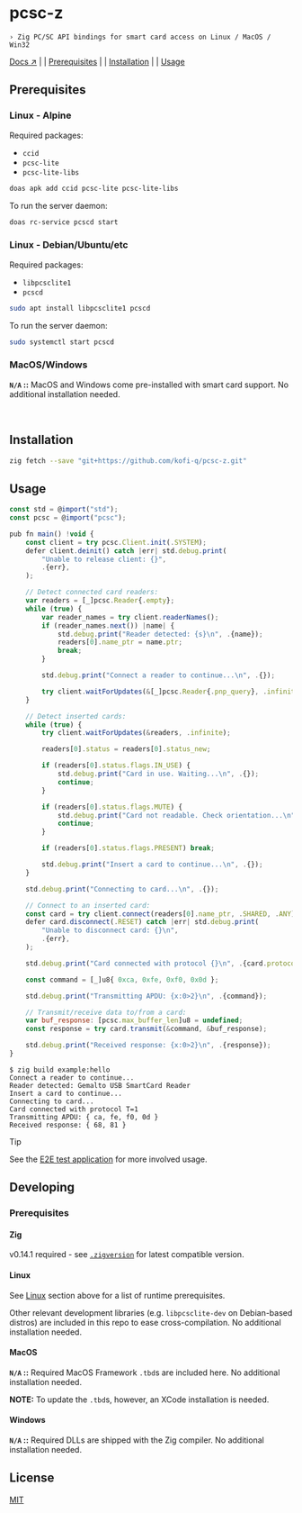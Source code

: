 # pcsc-z

` › Zig PC/SC API bindings for smart card access on Linux / MacOS / Win32 `

[Docs ↗](https://kofi-q.github.io/pcsc-z) | | [Prerequisites](#prerequisites) | | [Installation](#installation) | | [Usage](#usage)

## Prerequisites

### Linux - Alpine

Required packages:

- `ccid`
- `pcsc-lite`
- `pcsc-lite-libs`

```sh
doas apk add ccid pcsc-lite pcsc-lite-libs
```
To run the server daemon:
```sh
doas rc-service pcscd start
```

### Linux - Debian/Ubuntu/etc

Required packages:

- `libpcsclite1`
- `pcscd`

```sh
sudo apt install libpcsclite1 pcscd
```
To run the server daemon:
```sh
sudo systemctl start pcscd
```

### MacOS/Windows

**`N/A` ::** MacOS and Windows come pre-installed with smart card support. No additional installation needed.

<br />

## Installation

```sh
zig fetch --save "git+https://github.com/kofi-q/pcsc-z.git"
```

## Usage

```js
const std = @import("std");
const pcsc = @import("pcsc");

pub fn main() !void {
    const client = try pcsc.Client.init(.SYSTEM);
    defer client.deinit() catch |err| std.debug.print(
        "Unable to release client: {}",
        .{err},
    );

    // Detect connected card readers:
    var readers = [_]pcsc.Reader{.empty};
    while (true) {
        var reader_names = try client.readerNames();
        if (reader_names.next()) |name| {
            std.debug.print("Reader detected: {s}\n", .{name});
            readers[0].name_ptr = name.ptr;
            break;
        }

        std.debug.print("Connect a reader to continue...\n", .{});

        try client.waitForUpdates(&[_]pcsc.Reader{.pnp_query}, .infinite);
    }

    // Detect inserted cards:
    while (true) {
        try client.waitForUpdates(&readers, .infinite);

        readers[0].status = readers[0].status_new;

        if (readers[0].status.flags.IN_USE) {
            std.debug.print("Card in use. Waiting...\n", .{});
            continue;
        }

        if (readers[0].status.flags.MUTE) {
            std.debug.print("Card not readable. Check orientation...\n", .{});
            continue;
        }

        if (readers[0].status.flags.PRESENT) break;

        std.debug.print("Insert a card to continue...\n", .{});
    }

    std.debug.print("Connecting to card...\n", .{});

    // Connect to an inserted card:
    const card = try client.connect(readers[0].name_ptr, .SHARED, .ANY);
    defer card.disconnect(.RESET) catch |err| std.debug.print(
        "Unable to disconnect card: {}\n",
        .{err},
    );

    std.debug.print("Card connected with protocol {}\n", .{card.protocol});

    const command = [_]u8{ 0xca, 0xfe, 0xf0, 0x0d };

    std.debug.print("Transmitting APDU: {x:0>2}\n", .{command});

    // Transmit/receive data to/from a card:
    var buf_response: [pcsc.max_buffer_len]u8 = undefined;
    const response = try card.transmit(&command, &buf_response);

    std.debug.print("Received response: {x:0>2}\n", .{response});
}
```
```console
$ zig build example:hello
Connect a reader to continue...
Reader detected: Gemalto USB SmartCard Reader
Insert a card to continue...
Connecting to card...
Card connected with protocol T=1
Transmitting APDU: { ca, fe, f0, 0d }
Received response: { 68, 81 }
```

> [!TIP]
>
> See the [E2E test application](./e2e/main.zig) for more involved usage.

## Developing

### Prerequisites

#### Zig

v0.14.1 required - see [`.zigversion`](.zigversion) for latest compatible version.

#### Linux

See [Linux](#linux) section above for a list of runtime prerequisites.

Other relevant development libraries (e.g. `libpcsclite-dev` on Debian-based distros) are included in this repo to ease cross-compilation. No additional installation needed.

#### MacOS

**`N/A` ::** Required MacOS Framework `.tbd`s are included here. No additional installation needed.

**NOTE:** To update the `.tbd`s, however, an XCode installation is needed.

#### Windows

**`N/A` ::** Required DLLs are shipped with the Zig compiler. No additional installation needed.

## License

[MIT](./LICENSE)
